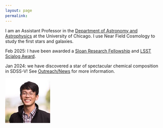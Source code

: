 ```yaml
---
layout: page
permalink: 
---
```


I am an Assistant Professor in the [Department of Astronomy and Astrophysics](https://astrophysics.uchicago.edu/) at the University of Chicago. I use Near Field Cosmology to study the first stars and galaxies.

Feb 2025: I have been awarded a [Sloan Research Fellowship](https://sloan.org/fellowships/2025-Fellows) and [LSST Scialog Award](https://rescorp.org/news/2025/02/8-teams-win-awards-in-1st-year-of-scialog-early-science-with-the-lsst).

Jan 2024: we have discovered a star of spectacular chemical composition in SDSS-V! See [Outreach/News](https://www.alexji.com/outreach/) for more information.

![Alex Ji](/img/alexji2.jpg)

<!--### Research Opportunities-->
<!--* Graduate students applying to [University of Chicago Astronomy & Astrophysics](https://astrophysics.uchicago.edu/academics/graduate-programs/) interested in near-field cosmology or stellar spectroscopy should contact me. Advice on how to apply is [at this link](https://astrophysics.uchicago.edu/academics/graduate-programs/how-to-apply/). The GRE is not accepted this application cycle (2021). Fee waivers are [available](https://www.btaa.org/resources-for/students/freeapp/introduction).-->
